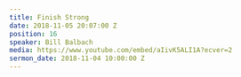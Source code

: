 ```yaml
---
title: Finish Strong
date: 2018-11-05 20:07:00 Z
position: 16
speaker: Bill Balbach
media: https://www.youtube.com/embed/aIivK5ALI1A?ecver=2
sermon_date: 2018-11-04 10:00:00 Z
---
```


